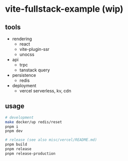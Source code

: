 # vite-fullstack-example (wip)

## tools

- rendering
  - react
  - vite-plugin-ssr
  - unocss
- api
  - trpc
  - tanstack query
- persistence
  - redis
- deployment
  - vercel serverless, kv, cdn

## usage

```sh
# development
make docker/up redis/reset
pnpm i
pnpm dev

# release (see also misc/vercel/README.md)
pnpm build
pnpm release
pnpm release-production
```
